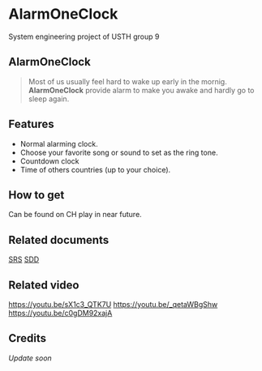 # AlarmOneClock
System engineering project of USTH group 9 
## AlarmOneClock ##

>Most of us usually feel hard to wake up early in the mornig. **AlarmOneClock** 
provide alarm to make you awake and hardly go to sleep again. 

## Features ##

- Normal alarming clock.
- Choose your favorite song or sound to set as the ring tone.
- Countdown clock 
- Time of others countries (up to your choice).

## How to get  ##
Can be found on CH play in near future. 

## Related documents ##
[SRS](https://docs.google.com/document/d/18FnDyLv0YIAUWulMwzdPrGxcru3bg4rtsX-3uriw328/edit)
[SDD](https://docs.google.com/document/d/1bGcOB950tOYoCmnpiNcFT7yY9jlH64R8OOp7k-9uFHw/edit)

## Related video ##
https://youtu.be/sX1c3_QTK7U
https://youtu.be/_qetaWBgShw
https://youtu.be/c0gDM92xajA

## Credits ##

*Update soon*
